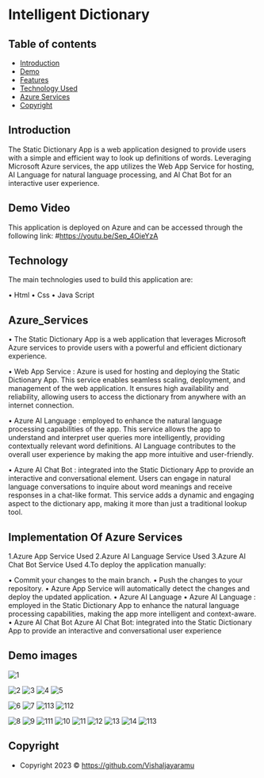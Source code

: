 # Intelligent Dictionary 

## Table of contents

- [Introduction](#introduction)
- [Demo](#demo)
- [Features](#features)
- [Technology Used](#technology)
- [Azure Services](#Azure_Services)
- [Copyright](#Copyright)

## Introduction

The Static Dictionary App is a web application designed to provide users with a simple and efficient way to look up definitions of words. Leveraging Microsoft Azure services, the app utilizes the Web App Service for hosting, AI Language for natural language processing, and AI Chat Bot for an interactive user experience.



## Demo Video 

This application is deployed on Azure and can be accessed through the following link:  #https://youtu.be/Sep_4OieYzA


## Technology

The main technologies used to build this application are:

•	Html
•	Css
•	Java Script

## Azure_Services
•	The Static Dictionary App is a web application that leverages Microsoft Azure services to provide users with a powerful and efficient dictionary experience.

•	Web App Service : Azure is used for hosting and deploying the Static Dictionary App. This service enables seamless scaling, deployment, and management of the web application. It ensures high availability and reliability, allowing users to access the dictionary from anywhere with an internet connection.


•	Azure AI Language :  employed to enhance the natural language processing capabilities of the app. This service allows the app to understand and interpret user queries more intelligently, providing contextually relevant word definitions. AI Language contributes to the overall user experience by making the app more intuitive and user-friendly.

•	Azure AI Chat Bot : integrated into the Static Dictionary App to provide an interactive and conversational element. Users can engage in natural language conversations to inquire about word meanings and receive responses in a chat-like format. This service adds a dynamic and engaging aspect to the dictionary app, making it more than just a traditional lookup tool.

## Implementation Of Azure Services

1.Azure App Service Used
2.Azure AI Language Service Used
3.Azure AI Chat Bot Service Used
4.To deploy the application manually:

•	Commit your changes to the main branch.
•	Push the changes to your repository.
•	Azure App Service will automatically detect the changes and deploy the updated application.
•	Azure AI Language
•	Azure AI Language : employed in the Static Dictionary App to enhance the natural language processing capabilities, making the app more intelligent and context-aware.
•	Azure AI Chat Bot 
Azure  AI Chat Bot: integrated into the Static Dictionary App to provide an interactive and conversational user experience


## Demo images

![1](https://github.com/Vishaljayaramu/Dictionary/assets/144142247/788c9734-17de-4b75-a313-343bec809d90)

![2](https://github.com/Vishaljayaramu/Dictionary/assets/144142247/4ccd7bab-4cda-48cc-bd68-d55df6fa06b9)
![3](https://github.com/Vishaljayaramu/Dictionary/assets/144142247/661cbdbb-c3db-4f9d-a148-fc4de547ed99)
![4](https://github.com/Vishalj.com/Vishaljayaramu/Dictionary/assets/144142247/204d4f9a-4d4c-4712-818c-941f47088957)
![5](https://github.com/Vishaljayaramu/Dictionary/assets/144142247/c09ce6c6-971a-44ad-93d6-11bf14c1492d)



![6](https://github.com/Vishaljayaramu/Dictionary/assets/144142247/38abe9ba-a5e9-4ed7-8ed0-f46e46da3ae3)
![7](https://github.com/Vishaljayaramu/Dictionary/assets/144142247/d10ff986-cc9b-435f-bb9c-67e25541617a)
![113](https://github.com/Vishaljayaramu/Dictionary/assets/144142247/549bc5cf-ab43-4205-aced-57bae99271ef)
![112](https://github.com/Vishaljayaramu/Dictionary/assets/144142247/414c28bf-8322-4d2e-b218-8fbf582d933f)

![8](https://github.com/Vishaljayaramu/Dictionary/assets/144142247/dcb2258a-6758-42f4-90cb-482eb4701db1)
![9](https://github.com/Vishaljayaramu/Dictionary/assets/144142247/05682c4e-fada-4d7e-b456-73c88bfbf959)
![111](https://github.com/Vishaljayaramu/Dictionary/assets/144142247/3875dd08-da3a-48f6-8ed1-1abb24481d0f)
![10](https://github.com/Vishaljayaramu/Dictionary/assets/144142247/7a2f29d7-cfaa-4808-8f6b-105e55b2d76a)
![11](https://github.com/Vishaljayaramu/Dictionary/assets/144142247/9af88af5-169b-4078-ac7a-e79d28cbd82e)
![12](https://github.com/Vishaljayaramu/Dictionary/assets/144142247/c64ed65f-3d61-4f67-82cb-d29eca729d1d)
![13](https://github.com/Vishaljayaramu/Dictionary/assets/144142247/340988a5-e93e-4395-b609-46949ca65973)
![14](https://github.com/Vishaljayaramu/Dictionary/assets/144142247/c75c5509-f519-49c3-ae6b-04ed51aeceb4)
![113](https://github.com/Vishaljayaramu/Dictionary/assets/144142247/5dc3d31b-1f1d-43d8-9e62-b126bf2be312)

## Copyright

- Copyright 2023 ©  https://github.com/Vishaljayaramu
